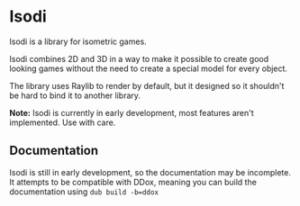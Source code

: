 # Isodi

Isodi is a library for isometric games.

Isodi combines 2D and 3D in a way to make it possible to create good looking games without the need to create
a special model for every object.

The library uses Raylib to render by default, but it designed so it shouldn't be hard to bind it to another library.

**Note:** Isodi is currently in early development, most features aren't implemented. Use with care.

## Documentation

Isodi is still in early development, so the documentation may be incomplete. It attempts to be compatible with DDox,
meaning you can build the documentation using `dub build -b=ddox`

